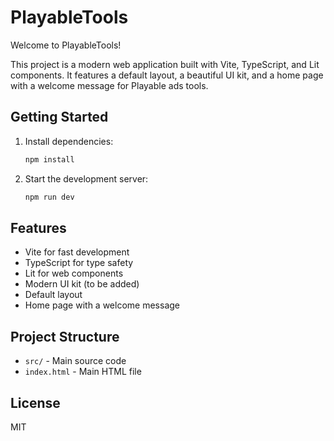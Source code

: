 # PlayableTools

Welcome to PlayableTools!

This project is a modern web application built with Vite, TypeScript, and Lit components. It features a default layout, a beautiful UI kit, and a home page with a welcome message for Playable ads tools.

## Getting Started

1. Install dependencies:
   ```sh
   npm install
   ```
2. Start the development server:
   ```sh
   npm run dev
   ```

## Features
- Vite for fast development
- TypeScript for type safety
- Lit for web components
- Modern UI kit (to be added)
- Default layout
- Home page with a welcome message

## Project Structure
- `src/` - Main source code
- `index.html` - Main HTML file

## License
MIT
